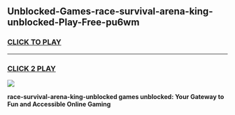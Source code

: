 
## Unblocked-Games-race-survival-arena-king-unblocked-Play-Free-pu6wm
<h3>
<a href="https://premium76.site?title=race-survival-arena-king-unblocked&ref=23A">CLICK TO PLAY</a></h3>
<hr>

<h3>
<a href="https://premium76.site?title=race-survival-arena-king-unblocked&ref=23A">CLICK 2 PLAY</a>
  
</h3>

<a href="https://premium76.site?title=race-survival-arena-king-unblocked&ref=23A"><img src="https://clearcache.store/games.png"></a>


**race-survival-arena-king-unblocked games unblocked: Your Gateway to Fun and Accessible Online Gaming**
